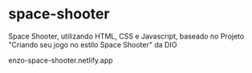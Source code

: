 # space-shooter
Space Shooter, utilizando HTML, CSS e Javascript, baseado no Projeto "Criando seu jogo no estilo Space Shooter" da DIO

enzo-space-shooter.netlify.app

